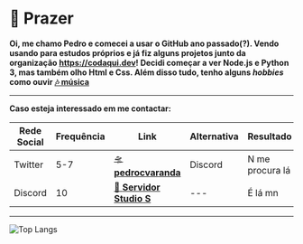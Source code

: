 # 👋 Prazer


**Oi, me chamo Pedro e comecei a usar o GitHub ano passado(?). Vendo usando para estudos próprios e já fiz alguns projetos junto da organização https://codaqui.dev! Decidi começar a ver Node.js e Python 3, mas também olho Html e Css.
Além disso tudo, tenho alguns *hobbies* como ouvir [🎶 música](https://open.spotify.com/playlist/5WW7inOJYB7w5zN6ERtHlB?si=4ff62c0341f74cc1)**

---
**Caso esteja interessado em me contactar:**

| Rede Social | Frequência | Link | Alternativa | Resultado |
| --- | --- | --- | --- | --- |
| Twitter | 5-7 | [🛸 **pedrocvaranda**](https://twitter.com/pedrocvaranda)  | Discord | N me procura lá |
| Discord | 10  | [🚀 **Servidor Studio S**](https://discord.gg/GBDXgnjedU) | --- | É lá mn |
---
![Top Langs](https://github-readme-stats.vercel.app/api/top-langs/?username=pedrocvaranda&layout=normal&show_icons=true&theme=nord)
